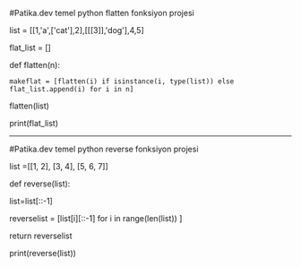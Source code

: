 #Patika.dev temel python flatten fonksiyon projesi

list = [[1,'a',['cat'],2],[[[3]],'dog'],4,5]

flat_list = []


def flatten(n):

    makeflat = [flatten(i) if isinstance(i, type(list)) else flat_list.append(i) for i in n] 
    

flatten(list)

print(flat_list)

-----------------------------------------------------------------------------------------------------------------------------------


#Patika.dev temel python reverse fonksiyon projesi

list =[[1, 2], [3, 4], [5, 6, 7]]

def reverse(list):

  list=list[::-1]
  

  reverselist = [list[i][::-1] for i in range(len(list)) ]
  
  return reverselist
  

print(reverse(list))

